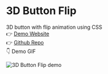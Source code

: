 # 3D Button Flip
3D button with flip animation using CSS  
:point_right: [Demo Website](http://rpsthecoder.github.io/3d-button-flip/)  
:point_right: [Github Repo](https://github.com/rpsthecoder/3d-button-flip)  
:point_down: Demo GIF
  
  
![3D Button Flip demo](http://rpsthecoder.github.io/3d-button-flip/image/3d-button-flip-demo.gif)
